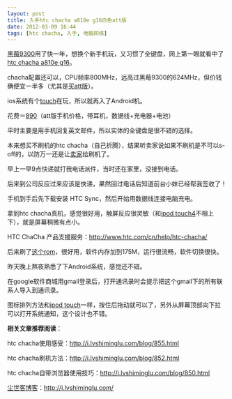 ```yaml
---
layout: post
title: 入手htc chacha a810e g16白色att版
date: 2012-03-09 16:44
tags: [htc chacha, 入手, 电脑网络]
---
```

<a href="http://i.lvshiminglu.com/tag/%e9%bb%91%e8%8e%939300" target="_blank">黑莓9300</a>用了快一年，想换个新手机玩，又习惯了全键盘，网上第一眼就看中了<a href="http://s.click.taobao.com/t_8?e=7HZ6jHSTbIKhlXN6AucYslVpxTKgazRTnAi4x0WUkblcHw%3D%3D&amp;p=mm_14830273_0_0" target="_blank">htc chacha a810e g16</a>。

chacha配置还可以，CPU频率800MHz，远高过黑莓9300的624MHz，但价钱确便宜一半多（尤其是<a href="http://s.click.taobao.com/t_8?e=7HZ6jHSTbIKhlXN6AucYslVpxTKgazRTnAi4x0WUkblcHw%3D%3D&amp;p=mm_14830273_0_0" target="_blank">买att版</a>）。

ios系统有个<a href="http://i.lvshiminglu.com/tag/ipod-touch" target="_blank">touch</a>在玩，所以就再入了Android机。

花费＝<a href="http://s.click.taobao.com/t_8?e=7HZ6jHSTbIKhlXN6AucYslVpxTKgazRTnAi4x0WUkblcHw%3D%3D&amp;p=mm_14830273_0_0" target="_blank">890</a>（att版手机价格，带耳机，数据线+充电器+电池）

平时主要是用手机回复英文邮件，所以实体的全键盘是很不错的选择。

本来想买不刷机的htc chacha（自己折腾），结果听卖家说如果不刷机是不可以s-off的，以防万一还是让<a href="http://s.click.taobao.com/t_8?e=7HZ6jHSTbIKhlXN6AucYslVpxTKgazRTnAi4x0WUkblcHw%3D%3D&amp;p=mm_14830273_0_0" target="_blank">卖家</a>给刷机了。

早上一早9点快递就打我电话派件，当时还在家里，没接到电话。

后来到公司反应过来应该是快递，果然回过电话后知道前台小妹已经帮我签收了！

手机到手后先下载安装 HTC Sync，然后开始用数据线连接电脑充电。

拿到htc chacha真机，感觉很好用，触屏反应很灵敏（和<a href="http://i.lvshiminglu.com/tag/ipod-touch" target="_blank">ipod touch4</a>不相上下），就是屏幕稍微有点小。

HTC ChaCha 产品支援服务：<a href="http://www.htc.com/cn/help/htc-chacha/" target="_blank">http://www.htc.com/cn/help/htc-chacha/</a>

后来刷了<a href="http://i.lvshiminglu.com/blog/852.html" target="_blank">这个rom</a>，很好用，软件内存加到175M，运行很流畅，软件切换很快。

昨天晚上熬夜熟悉了下Android系统，感觉还不错。

在google软件商城用gmail登录后，打开通讯录时会提示把这个gmail下的所有联系人导入到通讯录。

图标排列方法和<a href="http://i.lvshiminglu.com/tag/ipod-touch" target="_blank">ipod touch</a>一样，按住后拖动就可以了，另外从屏幕顶部向下拉可以打开系统通知，这个设计也不错。

<strong>相关文章推荐阅读</strong>：

htc chacha使用感受：<a href="http://i.lvshiminglu.com/blog/855.html" target="_blank">http://i.lvshiminglu.com/blog/855.html</a>

htc chacha刷机方法：<a href="http://i.lvshiminglu.com/blog/852.html" target="_blank">http://i.lvshiminglu.com/blog/852.html</a>

htc chacha自带浏览器使用技巧：<a href="http://i.lvshiminglu.com/blog/850.html" target="_blank">http://i.lvshiminglu.com/blog/850.html</a>



<a href="http://i.lvshiminglu.com/">尘世客博客</a>：<a href="http://i.lvshiminglu.com/">http://i.lvshiminglu.com/</a>

